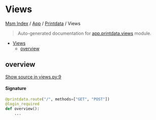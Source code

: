 # Views

[Msm Index](../../README.md#msm-index) /
[App](../index.md#app) /
[Printdata](./index.md#printdata) /
Views

> Auto-generated documentation for [app.printdata.views](https://github.com/HolgerGraef/MSM/blob/main/app/printdata/views.py) module.

- [Views](#views)
  - [overview](#overview)

## overview

[Show source in views.py:9](https://github.com/HolgerGraef/MSM/blob/main/app/printdata/views.py#L9)

#### Signature

```python
@printdata.route("/", methods=["GET", "POST"])
@login_required
def overview():
    ...
```


